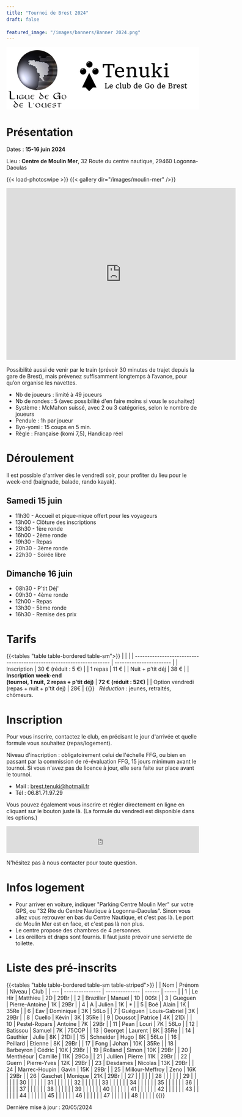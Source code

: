 ```yaml
---
title: "Tournoi de Brest 2024"
draft: false

featured_image: "/images/banners/Banner 2024.png"
---
```


![Logo Tenuki Brest](featured.png)

# Présentation

Dates : **15-16 juin 2024**

Lieu : **Centre de Moulin Mer**, 32 Route du centre nautique, 29460 Logonna-Daoulas

{{< load-photoswipe >}}
{{< gallery dir="/images/moulin-mer" />}}

<iframe src="https://www.google.com/maps/embed/v1/place?key=AIzaSyAVerLPfkUDJqSTjO6bsSsbblzfXLwY9pw&q=Centre+Nautique+de+Moulin+Mer&zoom=10" width="600" height="450" frameborder="0" style="border:0"></iframe>

<!-- Détail sur itinéraire -->

Possibilité aussi de venir par le train (prévoir 30 minutes de trajet depuis la gare de Brest), mais prévenez suffisamment longtemps à l’avance, pour qu’on organise les navettes.

- Nb de joueurs : limité à 49 joueurs
- Nb de rondes : 5 (avec possibilité d'en faire moins si vous le souhaitez)
- Système : McMahon suissé, avec 2 ou 3 catégories, selon le nombre de joueurs
- Pendule : 1h par joueur
- Byo-yomi : 15 coups en 5 min.
- Règle : Française (komi 7,5), Handicap réel

<!-- Lots, par catégorie (fonction du nombre du participants) : 1ers lots en invitations à des tournois, et pour tous les participants : un lot à clé ! -->

# Déroulement

Il est possible d'arriver dès le vendredi soir, pour profiter du lieu pour le week-end (baignade, balade, rando kayak). 

## Samedi 15 juin

- 11h30 - Accueil et pique-nique offert pour les voyageurs
- 13h00 - Clôture des inscriptions
- 13h30 - 1ère ronde
- 16h00 - 2ème ronde
- 19h30 - Repas
- 20h30 - 3ème ronde
- 22h30 - Soirée libre

## Dimanche 16 juin

- 08h30 - P'tit Déj'
- 09h30 - 4ème ronde
- 12h00 - Repas
- 13h30 - 5ème ronde
- 16h30 - Remise des prix

# Tarifs

{{<tables "table table-bordered table-sm">}}
|                                                                      |                         |
| -------------------------------------------------------------------- | ----------------------- |
| Inscription                                                          | 30 € (réduit : 5 €)     |
| 1 repas                                                              | 11 €                    |
| Nuit + p'tit déj                                                     | 38 €                    |
| **Inscription week-end <br> (tournoi, 1 nuit, 2 repas + p’tit déj)** | **72 € (réduit : 52€)** |
| Option vendredi (repas + nuit + p'tit dej)                           | 28€                     |
{{</tables>}}
 
*Réduction* : jeunes, retraités, chômeurs. 


# Inscription

Pour vous inscrire, contactez le club, en précisant le jour d'arrivée et quelle formule vous souhaitez (repas/logement).

Niveau d'inscription : obligatoirement celui de l'échelle FFG, ou bien en passant par la commission de ré-évaluation FFG, 15 jours minimum avant le tournoi. Si vous n'avez pas de licence à jour, elle sera faite sur place avant le tournoi. 

- Mail : brest.tenuki@hotmail.fr
- Tél : 06.81.71.97.29

Vous pouvez également vous inscrire et régler directement en ligne en cliquant sur le bouton juste là. 
(La formule du vendredi est disponible dans les options.)

<iframe id="haWidget" allowtransparency="true" src="https://www.helloasso.com/associations/tenuki-club-de-go-de-brest/evenements/tournoi-de-go-de-brest-2024/widget-bouton" style="width: 100%; height: 70px; border: none;"></iframe>

N'hésitez pas à nous contacter pour toute question. 

# Infos logement

- Pour arriver en voiture, indiquer "Parking Centre Moulin Mer" sur votre GPS, ou "32 Rte du Centre Nautique à Logonna-Daoulas". Sinon vous allez vous retrouver en bas du Centre Nautique, et c'est pas là. Le port de Moulin Mer est en face, et c'est pas là non plus. 
- Le centre propose des chambres de 4 personnes. 
- Les oreillers et draps sont fournis. Il faut juste prévoir une serviette de toilette.

# Liste des pré-inscrits

{{<tables "table table-bordered table-sm table-striped">}}
|     | Nom             | Prénom         | Niveau | Club  |
| --- | --------------- | -------------- | ------ | ----- |
| 1   | Le Hir          | Matthieu       | 2D     | 29Br  |
| 2   | Brazilier       | Manuel         | 1D     | 00St  |
| 3   | Gueguen         | Pierre-Antoine | 1K     | 29Br  |
| 4   | A               | Julien         | 1K     | *     |
| 5   | Boé             | Alain          | 1K     | 35Re  |
| 6   | Eav             | Dominique      | 3K     | 56Lo  |
| 7   | Guéguen         | Louis-Gabriel  | 3K     | 29Br  |
| 8   | Cuello          | Kévin          | 3K     | 35Re  |
| 9   | Doussot         | Patrice        | 4K     | 21Di  |
| 10  | Pestel-Ropars   | Antoine        | 7K     | 29Br  |
| 11  | Pean            | Louri          | 7K     | 56Lo  |
| 12  | Batissou        | Samuel         | 7K     | 75COP |
| 13  | Georget         | Laurent        | 8K     | 35Re  |
| 14  | Gauthier        | Julie          | 8K     | 21Di  |
| 15  | Schneider       | Hugo           | 8K     | 56Lo  |
| 16  | Peillard        | Etienne        | 8K     | 29Br  |
| 17  | Fong            | Johan          | 10K    | 35Re  |
| 18  | Barbeyron       | Cédric         | 10K    | 29Br  |
| 19  | Rolland         | Simon          | 10K    | 29Br  |
| 20  | Menthéour       | Camille        | 11K    | 29Co  |
| 21  | Jullien         | Pierre         | 11K    | 29Br  |
| 22  | Guern           | Pierre-Yves    | 12K    | 29Br  |
| 23  | Desdames        | Nicolas        | 13K    | 29Br  |
| 24  | Marrec-Houpin   | Gavin          | 15K    | 29Br  |
| 25  | Millour-Meffroy | Zeno           | 16K    | 29Br  |
| 26  | Gaschet         | Monique        | 21K    | 29Br  |
| 27  |                 |                |        |       |
| 28  |                 |                |        |       |
| 29  |                 |                |        |       |
| 30  |                 |                |        |       |
| 31  |                 |                |        |       |
| 32  |                 |                |        |       |
| 33  |                 |                |        |       |
| 34  |                 |                |        |       |
| 35  |                 |                |        |       |
| 36  |                 |                |        |       |
| 37  |                 |                |        |       |
| 38  |                 |                |        |       |
| 39  |                 |                |        |       |
| 40  |                 |                |        |       |
| 41  |                 |                |        |       |
| 42  |                 |                |        |       |
| 43  |                 |                |        |       |
| 44  |                 |                |        |       |
| 45  |                 |                |        |       |
| 46  |                 |                |        |       |
| 47  |                 |                |        |       |
| 48  |                 |                |        |       |
{{</tables>}}

Dernière mise à jour : 20/05/2024
